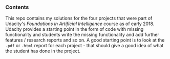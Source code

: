 ### Contents

This repo contains my solutions for the four projects that were part of Udacity's *Foundations in Artificial Intelligence* course as of early 2018. Udacity provides a starting point in the form of code with missing functionality and students write the missing functionality and add further features / research reports and so on. A good starting point is to look at the `.pdf` or `.html` report for each project - that should give  a good idea of what the student has done in the project. 
